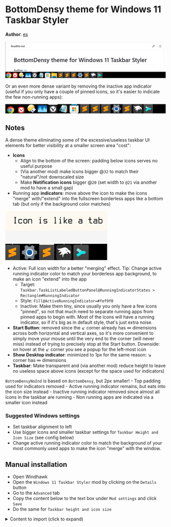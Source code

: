# BottomDensy theme for Windows 11 Taskbar Styler

**Author**: [es](https://github.com/eugenesvk)

![Screenshot of taskbar with the bottom of a browser](BottomDensy+Browser.png)

Or an even more dense variant by removing the inactive app indicator (useful if you only have a couple of pinned icons, so it's easier to indicate the few non-running apps):

![Screenshot of taskbar with BottomDensyNoInd](BottomDensyNoInd.png)

## Notes

A dense theme eliminating some of the excessive/useless taskbar UI elements for better visibility at a smaller screen area "cost":
  - **Icons**
    - Align to the bottom of the screen: padding below icons serves no useful purpose
    - (Via another mod) make icons bigger @`32` to match their "natural"/not downscaled size
    - Make **Notification icons** bigger @`20` (set width to `@21` via another mod to have a small gap)
  - Running app **indicators**: move above the icon to make the icons "merge" with/"extend" into the fullscreen borderless apps like a bottom tab (but only if the background color matches) 

![Screenshot of taskbar extending into an app](BottomDensyExtend.png)
   
 - Active: Full icon width for a better "merging" effect. Tip: Change active running indicator color to match your borderless app background, to make an icon "extend" into the app
      - Target: `Taskbar.TaskListLabeledButtonPanel@RunningIndicatorStates > Rectangle#RunningIndicator`
      - Style: `Fill@ActiveRunningIndicator=#fef9f0`
    - Inactive: Make them tiny, since usually you only have a few icons "pinned", so not that much need to separate running apps from pinned apps to begin with. Most of the icons will have a running indicator, so if it's big as in default style, that's just extra noise.
  - **Start Button**: removed since the ↙ corner already has ∞ dimensions across both horizontal and vertical axes, so it's more convenient to simply move your mouse until the very end to the corner (will never miss) instead of trying to precisely stop at the Start button. Downside: on hover at the ↙ corner you see a popup for the left-most icon
  - **Show Desktop indicator**: minimized to 1px for the same reason: ↘ corner has ∞ dimensions
  - **Taskbar**: Make transparent and (via another mod) reduce height to leave no useless space above icons (except for the space used for indicators)

`BottomDensyNoInd` is based on `BottomDensy`, but 2px smaller!
    - Top padding used for indicators removed
    - Active running indicator remains, but eats into the icon size instead
    - Inactive running indicator removed since almost all icons in the taskbar are running
    - Non running apps are indicated via a smaller icon instead

### Suggested Windows settings

- Set taskbar alignment to left
- Use bigger icons and smaller taskbar settings for `Taskbar Height and Icon Size` (see config below)
- Change active running indicator color to match the background of your most commonly used apps to make the icon "merge" with the window.

## Manual installation

* Open Windhawk
* Open the `Windows 11 Taskbar Styler` mod by clicking on the `Details` button
* Go to the `Advanced` tab
* Copy the content below to the text box under `Mod settings` and click `Save`
* Do the same for `Taskbar height and icon size`

<details>
<summary>Content to import (click to expand)</summary>

## Theme

`BottomDensy`
```json
{
"controlStyles[0].target"   :"Taskbar.TaskbarFrame > Grid#RootGrid > Taskbar.TaskbarBackground > Grid > Rectangle#BackgroundFill",
"controlStyles[0].styles[0]":"Fill=Transparent",
"controlStyles[1].target"   :"Rectangle#BackgroundStroke",
"controlStyles[1].styles[0]":"Fill=Transparent",
"controlStyles[2].target"   :"Taskbar.TaskListLabeledButtonPanel@RunningIndicatorStates > Rectangle#RunningIndicator",
"controlStyles[2].styles[0]":"Fill=#8f8f8f",
"controlStyles[2].styles[1]":"Fill@ActiveRunningIndicator=#fef9f0",
"controlStyles[2].styles[2]":"Width=2",
"controlStyles[2].styles[3]":"Height=2",
"controlStyles[2].styles[4]":"Margin=0,-2,0,0",
"controlStyles[2].styles[5]":"Width@ActiveRunningIndicator=32",
"controlStyles[3].target"   :"Taskbar.TaskListLabeledButtonPanel@RunningIndicatorStates > muxc:ProgressBar#ProgressIndicator",
"controlStyles[3].styles[0]":"VerticalAlignment=0",
"controlStyles[4].target"   :"Rectangle#RunningIndicator",
"controlStyles[4].styles[0]":"VerticalAlignment=0",
"controlStyles[5].target"   :"Border#ProgressBarRoot",
"controlStyles[5].styles[0]":"VerticalAlignment=0",
"controlStyles[6].target"   :"Rectangle#IndeterminateProgressBarIndicator",
"controlStyles[6].styles[0]":"VerticalAlignment=0",
"controlStyles[7].target"   :"Rectangle#IndeterminateProgressBarIndicator2",
"controlStyles[7].styles[0]":"VerticalAlignment=0",
"controlStyles[8].target"   :"Taskbar.TaskListLabeledButtonPanel",
"controlStyles[8].styles[0]":"Padding=2,0,2,0",
"controlStyles[8].styles[1]":"VerticalAlignment=2",
"controlStyles[9].target"   :"Taskbar.ExperienceToggleButton#LaunchListButton[AutomationProperties.AutomationId=StartButton]",
"controlStyles[9].styles[0]":"Visibility=Collapsed",
"controlStyles[10].target"   :"SystemTray.Stack#ShowDesktopStack",
"controlStyles[10].styles[0]":"Width=1",
"controlStyles[11].target"   :"Windows.UI.Xaml.Shapes.Rectangle#ShowDesktopPipe",
"controlStyles[11].styles[0]":"HorizontalAlignment=0",
"controlStyles[12].target"   :"SystemTray.NotificationAreaIcons#NotificationAreaIcons > ItemsPresenter > StackPanel > ContentPresenter > SystemTray.NotifyIconView#NotifyItemIcon > Grid#ContainerGrid > ContentPresenter#ContentPresenter > Grid#ContentGrid > SystemTray.ImageIconContent > Grid#ContainerGrid > Image",
"controlStyles[12].styles[0]":"Width=20",
"controlStyles[12].styles[1]":"Height=20",
"controlStyles[13].target"   :"WrapGrid > ContentPresenter > SystemTray.NotifyIconView > Grid#ContainerGrid > ContentPresenter#ContentPresenter > Grid#ContentGrid > SystemTray.ImageIconContent > Grid#ContainerGrid > Image",
"controlStyles[13].styles[0]":"Width=20",
"controlStyles[13].styles[1]":"Height=20"
}
```

`BottomDensyNoInd`
```json
{
"controlStyles[0].target"   :"Taskbar.TaskbarFrame > Grid#RootGrid > Taskbar.TaskbarBackground > Grid > Rectangle#BackgroundFill",
"controlStyles[0].styles[0]":"Fill=Transparent",
"controlStyles[1].target"   :"Rectangle#BackgroundStroke",
"controlStyles[1].styles[0]":"Fill=Transparent",
"controlStyles[2].target"   :"Taskbar.TaskListLabeledButtonPanel@RunningIndicatorStates > Rectangle#RunningIndicator",
"controlStyles[2].styles[0]":"Fill=#8f8f8f",
"controlStyles[2].styles[1]":"Fill@ActiveRunningIndicator=#fef9f0",
"controlStyles[2].styles[2]":"Width=0",
"controlStyles[2].styles[3]":"Height=0",
"controlStyles[2].styles[4]":"Margin=0,0,0,0",
"controlStyles[2].styles[5]":"Width@ActiveRunningIndicator=32",
"controlStyles[2].styles[6]":"Height@ActiveRunningIndicator=2",
"controlStyles[2].styles[7]":"Margin@ActiveRunningIndicator=0,-2,0,0",
"controlStyles[3].target"   :"Taskbar.TaskListLabeledButtonPanel@RunningIndicatorStates > muxc:ProgressBar#ProgressIndicator",
"controlStyles[3].styles[0]":"VerticalAlignment=0",
"controlStyles[4].target"   :"Rectangle#RunningIndicator",
"controlStyles[4].styles[0]":"VerticalAlignment=0",
"controlStyles[5].target"   :"Border#ProgressBarRoot",
"controlStyles[5].styles[0]":"VerticalAlignment=0",
"controlStyles[6].target"   :"Rectangle#IndeterminateProgressBarIndicator",
"controlStyles[6].styles[0]":"VerticalAlignment=0",
"controlStyles[7].target"   :"Rectangle#IndeterminateProgressBarIndicator2",
"controlStyles[7].styles[0]":"VerticalAlignment=0",
"controlStyles[8].target"   :"Taskbar.TaskListLabeledButtonPanel",
"controlStyles[8].styles[0]":"Padding=2,0,2,0",
"controlStyles[8].styles[1]":"VerticalAlignment=2",
"controlStyles[9].target"   :"Taskbar.ExperienceToggleButton#LaunchListButton[AutomationProperties.AutomationId=StartButton]",
"controlStyles[9].styles[0]":"Visibility=Collapsed",
"controlStyles[10].target"   :"SystemTray.Stack#ShowDesktopStack",
"controlStyles[10].styles[0]":"Width=1",
"controlStyles[11].target"   :"Windows.UI.Xaml.Shapes.Rectangle#ShowDesktopPipe",
"controlStyles[11].styles[0]":"HorizontalAlignment=0",
"controlStyles[12].target"   :"SystemTray.NotificationAreaIcons#NotificationAreaIcons > ItemsPresenter > StackPanel > ContentPresenter > SystemTray.NotifyIconView#NotifyItemIcon > Grid#ContainerGrid > ContentPresenter#ContentPresenter > Grid#ContentGrid > SystemTray.ImageIconContent > Grid#ContainerGrid > Image",
"controlStyles[12].styles[0]":"Width=20",
"controlStyles[12].styles[1]":"Height=20",
"controlStyles[13].target"   :"WrapGrid > ContentPresenter > SystemTray.NotifyIconView > Grid#ContainerGrid > ContentPresenter#ContentPresenter > Grid#ContentGrid > SystemTray.ImageIconContent > Grid#ContainerGrid > Image",
"controlStyles[13].styles[0]":"Width=20",
"controlStyles[13].styles[1]":"Height=20",
"controlStyles[14].target"   :"Taskbar.TaskListLabeledButtonPanel@RunningIndicatorStates > Image#Icon",
"controlStyles[14].styles[0]":"Width@ActiveRunningIndicator=30",
"controlStyles[14].styles[1]":"Height@ActiveRunningIndicator=30",
"controlStyles[14].styles[2]":"Width@NoRunningIndicator=26",
"controlStyles[14].styles[3]":"Height@NoRunningIndicator=26",
"controlStyles[14].styles[4]":"Margin@NoRunningIndicator=0,6,0,0"
}
```
## Taskbar height and icon size

[mod taskbar-icon-size](https://windhawk.net/mods/taskbar-icon-size)
`BottomDensy`
```json
{
"IconSize"          : 32,
"TaskbarHeight"     : 34,
"TaskbarButtonWidth": 36
}
```

`BottomDensyNoInd`
```json
{
"IconSize"          : 32,
"TaskbarHeight"     : 32,
"TaskbarButtonWidth": 36
}
```
## Notification item width
[mod taskbar-notification-icon-spacing](https://windhawk.net/mods/taskbar-notification-icon-spacing)
`notificationIconWidth` and `overflowIconWidth` should be at least `21` to add space between `20` icon size, but otherwise use whatever values that look best for you. `overflowIconsPerRow` depends on the number of icons and might be best to have the smallest packed square to minimize the distance of each icon to the mouse pointer
```json
{
"notificationIconWidth":21,
"overflowIconWidth"    :34,
"overflowIconsPerRow"  : 5}
```
</details>
